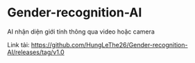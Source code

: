# Gender-recognition-AI
AI nhận diện giới tính thông qua video hoặc camera  

Link tải: https://github.com/HungLeThe26/Gender-recognition-AI/releases/tag/v1.0

